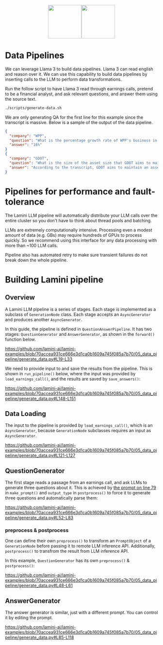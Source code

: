 <div align="center">
<img src="https://avatars.githubusercontent.com/u/130713213?s=200&v=4" width="110"><img src="https://huggingface.co/lamini/instruct-peft-tuned-12b/resolve/main/Lamini_logo.png?max-height=110" height="110">
</div>

# Data Pipelines

We can leverage Llama 3 to build data pipelines. Llama 3 can read english and
reason over it. We can use this capability to build data pipelines by inserting
calls to the LLM to perform data transformations.

Run the follow script to have Llama 3 read through earnings calls, pretend to
be a financial analyst, and ask relevant questions, and answer them using the
source text.


```bash
./scripts/generate-data.sh
```

We are only generating QA for the first line for this example since the transcript is massive.
Below is a sample of the output of the data pipeline.

```json
{
  "company": "WPP",
  "question": "What is the percentage growth rate of WPP's business in Germany in Q1, according to Mark Read?",
  "answer": "16%"
}
{
  "company": "GDOT",
  "question": "What is the size of the asset size that GDOT aims to maintain to protect its revenue",
  "answer": "According to the transcript, GDOT aims to maintain an asset size of $10 billion or less to protect its revenue"
}

```

# Pipelines for performance and fault-tolerance

The Lamini LLM pipeline will automatically distribute your LLM calls over the entire cluster so you don't have
to think about thread pools and batching.

LLMs are extremely computationally intensive. Processing even a modest amount of data (e.g. GBs)
may require hundreds of GPUs to process quickly. So we recommend using this interface for any
data processing with more than ~100 LLM calls.

Pipeline also has automated retry to make sure transient failures do not break down the whole pipeline.

# Building Lamini pipeline

## Overview

A Lamini LLM pipeline is a series of stages.
Each stage is implemented as a subclass of `GenerationNode` class.
Each stage accepts an `AsyncGenerator` and produces another `AsyncGenerator`.

In this guide, the pipeline is defined in `QuestionAnswerPipeline`.
It has two stages: `QuestionGenerator` and `AnswerGenerator`, as shown in the `forward()` function below.

https://github.com/lamini-ai/lamini-examples/blob/70accea931ce666e3d1ca0b1609a745f085a7b70/05_data_pipeline/generate_data.py#L19-L33

We need to provide input to and save the results from the pipeline.
This is shown in `run_pipeline()` below, where the input was provided by `load_earnings_call()`,
and the results are saved by `save_answers()`:

https://github.com/lamini-ai/lamini-examples/blob/70accea931ce666e3d1ca0b1609a745f085a7b70/05_data_pipeline/generate_data.py#L148-L151

## Data Loading

The input to the pipeline is provided by `load_earnings_call()`, which is an `AsyncGenerator`,
because `GenerationNode` subclasses requires an input as `AsyncGenerator`.

https://github.com/lamini-ai/lamini-examples/blob/70accea931ce666e3d1ca0b1609a745f085a7b70/05_data_pipeline/generate_data.py#L121-L127

## QuestionGenerator

The first stage reads a passage from an earnings call, and ask LLMs to generate three questions about it.
This is achieved by [the prompt on line 79](https://github.com/lamini-ai/lamini-examples/blob/70accea931ce666e3d1ca0b1609a745f085a7b70/05_data_pipeline/generate_data.py#L79) in `make_prompt()` and `output_type` in `postprocess()`
to force it to generate three questions and automatically parse them:

https://github.com/lamini-ai/lamini-examples/blob/70accea931ce666e3d1ca0b1609a745f085a7b70/05_data_pipeline/generate_data.py#L52-L83

### preprocess & postprocess

One can define their own `preprocess()` to transform an `PromptObject` of a `GenerationNode` before passing it
to remote LLM inference API. Additionally, `postprocess()` to transfrom the result from LLM inference API.

In this example, `QuestionGenerator` has its own `preprocess()` & `postprocess()`:

https://github.com/lamini-ai/lamini-examples/blob/70accea931ce666e3d1ca0b1609a745f085a7b70/05_data_pipeline/generate_data.py#L48-L61

## AnswerGenerator

The answer generator is similar, just with a different prompt.  You can control it by editing the prompt.

https://github.com/lamini-ai/lamini-examples/blob/70accea931ce666e3d1ca0b1609a745f085a7b70/05_data_pipeline/generate_data.py#L85-L118
